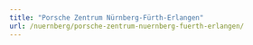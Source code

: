 ```yaml
---
title: "Porsche Zentrum Nürnberg-Fürth-Erlangen"
url: /nuernberg/porsche-zentrum-nuernberg-fuerth-erlangen/
---
```

